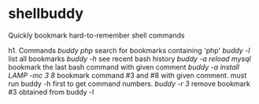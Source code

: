 # shellbuddy
Quickly bookmark hard-to-remember shell commands 

h1. Commands
*buddy php*
 search for bookmarks containing 'php'
*buddy -l*
 list all bookmarks
*buddy -h*
 see recent bash history
*buddy -a reload mysql*
 bookmark the last bash command with given comment
*buddy -a install LAMP -mc 3 8*
 bookmark command #3 and #8 with given comment. 
 must run buddy -h first to get command numbers.
*buddy -r 3*
 remove bookmark #3 obtained from buddy -l
